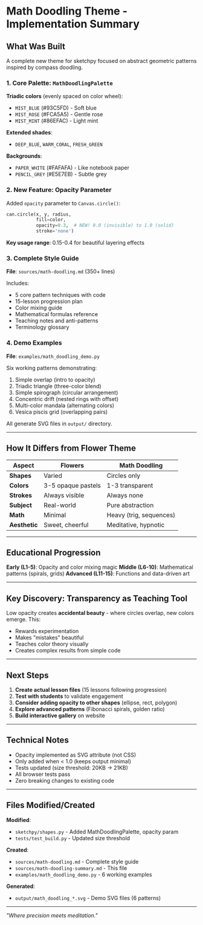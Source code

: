 # Math Doodling Theme - Implementation Summary

## What Was Built

A complete new theme for sketchpy focused on abstract geometric patterns inspired by compass doodling.

### 1. Core Palette: `MathDoodlingPalette`

**Triadic colors** (evenly spaced on color wheel):
- `MIST_BLUE` (#93C5FD) - Soft blue
- `MIST_ROSE` (#FCA5A5) - Gentle rose
- `MIST_MINT` (#86EFAC) - Light mint

**Extended shades**:
- `DEEP_BLUE`, `WARM_CORAL`, `FRESH_GREEN`

**Backgrounds**:
- `PAPER_WHITE` (#FAFAFA) - Like notebook paper
- `PENCIL_GREY` (#E5E7EB) - Subtle grey

### 2. New Feature: Opacity Parameter

Added `opacity` parameter to `Canvas.circle()`:
```python
can.circle(x, y, radius,
           fill=color,
           opacity=0.3,  # NEW! 0.0 (invisible) to 1.0 (solid)
           stroke='none')
```

**Key usage range**: 0.15-0.4 for beautiful layering effects

### 3. Complete Style Guide

**File**: `sources/math-doodling.md` (350+ lines)

Includes:
- 5 core pattern techniques with code
- 15-lesson progression plan
- Color mixing guide
- Mathematical formulas reference
- Teaching notes and anti-patterns
- Terminology glossary

### 4. Demo Examples

**File**: `examples/math_doodling_demo.py`

Six working patterns demonstrating:
1. Simple overlap (intro to opacity)
2. Triadic triangle (three-color blend)
3. Simple spirograph (circular arrangement)
4. Concentric drift (nested rings with offset)
5. Multi-color mandala (alternating colors)
6. Vesica piscis grid (overlapping pairs)

All generate SVG files in `output/` directory.

---

## How It Differs from Flower Theme

| Aspect | Flowers | Math Doodling |
|--------|---------|---------------|
| **Shapes** | Varied | Circles only |
| **Colors** | 3-5 opaque pastels | 1-3 transparent |
| **Strokes** | Always visible | Always none |
| **Subject** | Real-world | Pure abstraction |
| **Math** | Minimal | Heavy (trig, sequences) |
| **Aesthetic** | Sweet, cheerful | Meditative, hypnotic |

---

## Educational Progression

**Early (L1-5)**: Opacity and color mixing magic
**Middle (L6-10)**: Mathematical patterns (spirals, grids)
**Advanced (L11-15)**: Functions and data-driven art

---

## Key Discovery: Transparency as Teaching Tool

Low opacity creates **accidental beauty** - where circles overlap, new colors emerge. This:
- Rewards experimentation
- Makes "mistakes" beautiful
- Teaches color theory visually
- Creates complex results from simple code

---

## Next Steps

1. **Create actual lesson files** (15 lessons following progression)
2. **Test with students** to validate engagement
3. **Consider adding opacity to other shapes** (ellipse, rect, polygon)
4. **Explore advanced patterns** (Fibonacci spirals, golden ratio)
5. **Build interactive gallery** on website

---

## Technical Notes

- Opacity implemented as SVG attribute (not CSS)
- Only added when < 1.0 (keeps output minimal)
- Tests updated (size threshold: 20KB → 21KB)
- All browser tests pass
- Zero breaking changes to existing code

---

## Files Modified/Created

**Modified**:
- `sketchpy/shapes.py` - Added MathDoodlingPalette, opacity param
- `tests/test_build.py` - Updated size threshold

**Created**:
- `sources/math-doodling.md` - Complete style guide
- `sources/math-doodling-summary.md` - This file
- `examples/math_doodling_demo.py` - 6 working examples

**Generated**:
- `output/math_doodling_*.svg` - Demo SVG files (6 patterns)

---

*"Where precision meets meditation."*
